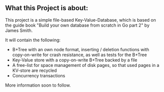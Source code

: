 ## What this Project is about:

This project is a simple file-based Key-Value-Database, which is based on the guide book "Build your own database from scratch in Go part 2" by James Smith. 

It will contain the following:
- B+Tree with an own node format, inserting / deletion functions with copy-on-write for crash resistance, as well as tests for the B+Tree
- Key-Value store with a copy-on-write B+Tree backed by a file
- A free-list for space management of disk pages, so that used pages in a KV-store are recycled
- Concurrency transactions

More information soon to follow.
